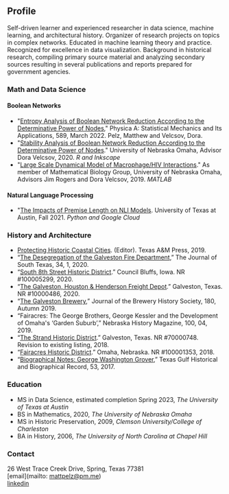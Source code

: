 ## Profile
Self-driven learner and experienced researcher in data science, machine learning, and architectural history. Organizer of research projects on topics in complex networks. Educated in machine learning theory and practice. Recognized for excellence in data visualization. Background in historical research, compiling primary source material and analyzing secondary sources resulting in several publications and reports prepared for government agencies.

### Math and Data Science
#### Boolean Networks
- "[Entropy Analysis of Boolean Network Reduction According to the Determinative Power of Nodes](https://www.sciencedirect.com/science/article/pii/S0378437121008761?dgcid=coauthor)," Physica A: Statistical Mechanics and Its Applications, 589, March 2022. Pelz, Matthew and Velcsov, Dora.
- "[Stability Analysis of Boolean Network Reduction According to the Determinative Power of Nodes](https://pelzma.github.io/DPreductionposter.html)." University of Nebraska Omaha, Advisor Dora Velcsov, 2020. *R and Inkscape*
- "[Large Scale Dynamical Model of Macrophage/HIV Interactions](https://digitalcommons.unomaha.edu/cgi/viewcontent.cgi?article=2481&context=srcaf)." As member of Mathematical Biology Group, University of Nebraska Omaha, Advisors Jim Rogers and Dora Velcsov, 2019. *MATLAB*

#### Natural Language Processing
- "[The Impacts of Premise Length on NLI Models](https://pelzma.github.io/premiselengthpaper.pdf). University of Texas at Austin, Fall 2021. *Python and Google Cloud*

### History and Architecture
- [Protecting Historic Coastal Cities](https://www.amazon.com/Protecting-Historic-Coastal-Cities-University-Corpus/dp/1623497701). (Editor). Texas A&M Press, 2019.
- “[The Desegregation of the Galveston Fire Department](https://pelzma.github.io/DesegregationFireHouseArticle.pdf),” The Journal of South Texas, 34, 1, 2020.
- “[South 8th Street Historic District](https://pelzma.github.io/South8thDistrict.pdf).” Council Bluffs, Iowa. NR #100005299, 2020.
- “[The Galveston, Houston & Henderson Freight Depot](https://atlas.thc.texas.gov/NR/pdfs/100004866/100004866.pdf).” Galveston, Texas. NR #10000486, 2020. 
- “[The Galveston Brewery](http://www.breweryhistory.com/journal/archive/180/index.html),” Journal of the Brewery History Society, 180, Autumn 2019.
- “Fairacres: The George Brothers, George Kessler and the Development of Omaha's ‘Garden Suburb’,” Nebraska History Magazine, 100, 04, 2019.
- “[The Strand Historic District](https://atlas.thc.texas.gov/NR/pdfs/70000748/70000748.pdf).” Galveston, Texas. NR #70000748. Revision to existing listing, 2018.
- “[Fairacres Historic District](https://issuu.com/kristinetynangerber/docs/fairacres_historic_district_nominat).” Omaha, Nebraska. NR #100001353, 2018. 
- “[Biographical Notes: George Washington Grover](http://www.texasgulfrecord.org/toc-volume-53.html),” Texas Gulf Historical and Biographical Record, 53, 2017. 

### Education
- MS in Data Science, estimated completion Spring 2023, *The University of Texas at Austin*
- BS in Mathematics, 2020, *The University of Nebraska Omaha*   
- MS in Historic Preservation, 2009, *Clemson University/College of Charleston*
- BA in History, 2006, *The University of North Carolina at Chapel Hill*


### Contact
26 West Trace Creek Drive, Spring, Texas 77381  
[email](mailto: mattpelz@pm.me)  
[linkedin](https://www.linkedin.com/in/pelzm/)
